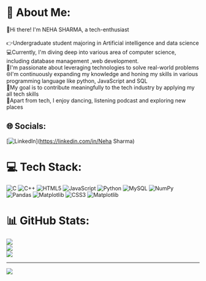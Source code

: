 # 💫 About Me:
👋Hi there! I'm NEHA SHARMA, a tech-enthusiast<br><br> 👉Undergraduate student majoring in Artificial intelligence and data science<br> 💻Currently, I'm diving deep into various area of computer science, including database management ,web development.<br> 🚀I'm passionate about leveraging technologies to solve real-world problems<br> 🌐I'm continuously expanding my knowledge and honing my skills in various programming language like python, JavaScript and SQL<br> 🎯My goal is to contribute meaningfully to the tech industry by applying my all tech skills<br> 🌟Apart from tech, I enjoy dancing, listening podcast and exploring new places<br> 


## 🌐 Socials:
[![LinkedIn](https://img.shields.io/badge/LinkedIn-%230077B5.svg?logo=linkedin&logoColor=white)](https://linkedin.com/in/Neha Sharma) 

# 💻 Tech Stack:
![C](https://img.shields.io/badge/c-%2300599C.svg?style=for-the-badge&logo=c&logoColor=white) ![C++](https://img.shields.io/badge/c++-%2300599C.svg?style=for-the-badge&logo=c%2B%2B&logoColor=white) ![HTML5](https://img.shields.io/badge/html5-%23E34F26.svg?style=for-the-badge&logo=html5&logoColor=white) ![JavaScript](https://img.shields.io/badge/javascript-%23323330.svg?style=for-the-badge&logo=javascript&logoColor=%23F7DF1E) ![Python](https://img.shields.io/badge/python-3670A0?style=for-the-badge&logo=python&logoColor=ffdd54) ![MySQL](https://img.shields.io/badge/mysql-%2300000f.svg?style=for-the-badge&logo=mysql&logoColor=white) ![NumPy](https://img.shields.io/badge/numpy-%23013243.svg?style=for-the-badge&logo=numpy&logoColor=white) ![Pandas](https://img.shields.io/badge/pandas-%23150458.svg?style=for-the-badge&logo=pandas&logoColor=white) ![Matplotlib](https://img.shields.io/badge/Matplotlib-%23ffffff.svg?style=for-the-badge&logo=Matplotlib&logoColor=black) ![CSS3](https://img.shields.io/badge/css3-%231572B6.svg?style=for-the-badge&logo=css3&logoColor=white) ![Matplotlib](https://img.shields.io/badge/Matplotlib-%23ffffff.svg?style=for-the-badge&logo=Matplotlib&logoColor=black)
# 📊 GitHub Stats:
![](https://github-readme-stats.vercel.app/api?username=Neha-Sharma666&theme=dark&hide_border=false&include_all_commits=false&count_private=false)<br/>
![](https://github-readme-streak-stats.herokuapp.com/?user=Neha-Sharma666&theme=dark&hide_border=false)<br/>
![](https://github-readme-stats.vercel.app/api/top-langs/?username=Neha-Sharma666&theme=dark&hide_border=false&include_all_commits=false&count_private=false&layout=compact)

---
[![](https://visitcount.itsvg.in/api?id=Neha-Sharma666&icon=1&color=3)](https://visitcount.itsvg.in)

<!-- Proudly created with GPRM ( https://gprm.itsvg.in ) -->
